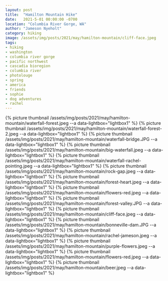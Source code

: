 ```yaml
---
layout: post
title:  "Hamilton Mountain Hike"
date:   2021-5-01 00:00:00 -0700
location: "Columbia River Gorge, WA"
author: "Jameson Nyeholt"
category: hiking
image: /assets/img/posts/2021/may/hamilton-mountain/cliff-face.jpeg
tags:
- hiking
- washington
- columbia river gorge
- pacific northwest
- cascadia bioregion
- columbia river
- photolouge
- spring
- america
- friends
- sophie
- dog adventures
- rachel
---
```


<!--description-->

{% picture thumbnail /assets/img/posts/2021/may/hamilton-mountain/waterfall-forest.jpeg --a data-lightbox="lightbox1" %}
{% picture thumbnail /assets/img/posts/2021/may/hamilton-mountain/waterfall-forest-2.jpeg --a data-lightbox="lightbox1" %}
{% picture thumbnail /assets/img/posts/2021/may/hamilton-mountain/waterfall-bridge.JPG --a data-lightbox="lightbox1" %}
{% picture thumbnail /assets/img/posts/2021/may/hamilton-mountain/big-waterfall.jpeg --a data-lightbox="lightbox1" %}
{% picture thumbnail /assets/img/posts/2021/may/hamilton-mountain/waterfall-rachel-pointing.jpeg --a data-lightbox="lightbox1" %}
{% picture thumbnail /assets/img/posts/2021/may/hamilton-mountain/rock-gap.jpeg --a data-lightbox="lightbox1" %}
{% picture thumbnail /assets/img/posts/2021/may/hamilton-mountain/forest-heart.jpeg --a data-lightbox="lightbox1" %}
{% picture thumbnail /assets/img/posts/2021/may/hamilton-mountain/flowers-red.jpeg --a data-lightbox="lightbox1" %}
{% picture thumbnail /assets/img/posts/2021/may/hamilton-mountain/forest-valley.JPG --a data-lightbox="lightbox1" %}
{% picture thumbnail /assets/img/posts/2021/may/hamilton-mountain/cliff-face.jpeg --a data-lightbox="lightbox1" %}
{% picture thumbnail /assets/img/posts/2021/may/hamilton-mountain/bonneville-dam.JPG --a data-lightbox="lightbox1" %}
{% picture thumbnail /assets/img/posts/2021/may/hamilton-mountain/rachel-jameson.jpeg --a data-lightbox="lightbox1" %}
{% picture thumbnail /assets/img/posts/2021/may/hamilton-mountain/purple-flowers.jpeg --a data-lightbox="lightbox1" %}
{% picture thumbnail /assets/img/posts/2021/may/hamilton-mountain/flowers-red.jpeg --a data-lightbox="lightbox1" %}
{% picture thumbnail /assets/img/posts/2021/may/hamilton-mountain/beer.jpeg --a data-lightbox="lightbox1" %}